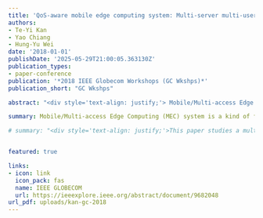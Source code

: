 ```yaml
---
title: 'QoS-aware mobile edge computing system: Multi-server multi-user scenario'
authors:
- Te-Yi Kan
- Yao Chiang
- Hung-Yu Wei
date: '2018-01-01'
publishDate: '2025-05-29T21:00:05.363130Z'
publication_types:
- paper-conference
publication: '*2018 IEEE Globecom Workshops (GC Wkshps)*'
publication_short: "GC Wkshps"

abstract: "<div style='text-align: justify;'> Mobile/Multi-access Edge Computing (MEC) system is a kind of fog computing system to provide computation resources at the edge of Radio Access Network (RAN). In this paper, we discuss offloading decision and resource allocation of both radio resources and computation resources which are both the crucial issues in MEC system. Moreover, we study a multi-server system which is more consistent with practical MEC system in the future rather than single-server system, and load distribution is introduced into our system to leverage the computation resources of MEC servers effectively. The objective of our work is to promote QoS, and thus we formulate a cost minimization problem by modeling QoS of the end users with our self-defined cost function. A heuristic algorithm is developed and compared with other schemes. Numerical results verify that our proposed algorithm significantly enhances QoS and gains a large performance gap over other schemes.</div>"

summary: Mobile/Multi-access Edge Computing (MEC) system is a kind of fog computing system to provide computation resources at the edge of Radio Access Network (RAN). In this paper, we discuss offloading decision and resource allocation of both radio resources and computation resources which are both the crucial issues in MEC system. Moreover, we study a multi-server system which is more consistent with practical MEC system in the future rather than single-server system, and load distribution is introduced into our system to leverage the computation resources of MEC servers effectively. The objective of our work is to promote QoS, and thus we formulate a cost minimization problem by modeling QoS of the end users with our self-defined cost function. A heuristic algorithm is developed and compared with other schemes. Numerical results verify that our proposed algorithm significantly enhances QoS and gains a large performance gap over other schemes.

# summary: "<div style='text-align: justify;'>This paper studies a multi-server Mobile Edge Computing (MEC) system and addresses joint offloading and resource allocation to improve quality of service (QoS). A cost minimization problem is formulated based on a custom QoS model, and a heuristic algorithm is proposed to optimize both radio and computation resources. Simulation results show that the proposed approach significantly outperforms existing schemes in enhancing QoS.</div>"


featured: true

links:
- icon: link
  icon_pack: fas
  name: IEEE GLOBECOM
  url: https://ieeexplore.ieee.org/abstract/document/9682048
url_pdf: uploads/kan-gc-2018
---
```

